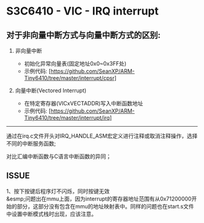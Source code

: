 S3C6410 - VIC - IRQ interrupt
======

## 对于非向量中断方式与向量中断方式的区别:   

1. 非向量中断    
	
	* 初始化异常向量表(固定地址0x0~0x3FF处)
	* 示例代码: [https://github.com/SeanXP/ARM-Tiny6410/tree/master/interrupt/cpsr]

2. 向量中断(Vectored Interrupt)    

	* 在特定寄存器(VICxVECTADDR)写入中断函数地址
	* 示例代码: [https://github.com/SeanXP/ARM-Tiny6410/tree/master/interrupt/irq]


------

通过在irq.c文件开头对IRQ_HANDLE_ASM宏定义进行注释或取消注释操作，选择不同的中断服务函数;

对比汇编中断函数与C语言中断函数的异同；

## ISSUE

1、按下按键后程序灯不闪烁，同时按键无效  
&esmp;问题出在mmu上面，因为interrupt的寄存器地址范围有从0x71200000开始的部分，这部分没有包含在mmu的地址映射表中。同样的问题也在start.s文件中设置中断模式栈时出现，应该注意。
